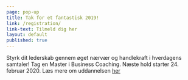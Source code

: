 ```yaml
---
page: pop-up
title: Tak for et fantastisk 2019!
link: /registration/
link-text: Tilmeld dig her
layout: default
published: true
---
```

Styrk dit lederskab gennem øget nærvær og handlekraft i hverdagens samtaler! Tag en Master i Business Coaching. Næste hold starter 24. februar 2020. Læs mere om uddannelsen [her](https://www.copenhagencoaching.dk/academy/masterofbusinesscoaching/)
